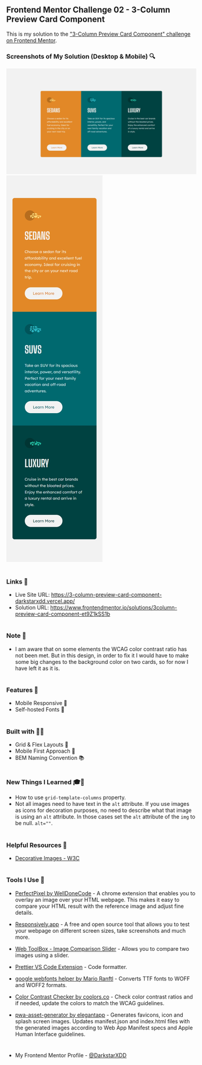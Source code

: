 ## Frontend Mentor Challenge 02 - 3-Column Preview Card Component

This is my solution to the ["3-Column Preview Card Component" challenge on Frontend Mentor](https://www.frontendmentor.io/challenges/3column-preview-card-component-pH92eAR2-).

### Screenshots of My Solution (Desktop & Mobile) 🔍

![](./solution_screenshots/screenshot_desktop.jpeg)
![](./solution_screenshots/screenshot_mobile.jpeg)

#

### Links 🔗

- Live Site URL: https://3-column-preview-card-component-darkstarxdd.vercel.app/
- Solution URL: https://www.frontendmentor.io/solutions/3column-preview-card-component-et9Z1kSS1b

#

### Note 📍

- I am aware that on some elements the WCAG color contrast ratio has not been met. But in this design, in order to fix it I would have to make some big changes to the background color on two cards, so for now I have left it as it is.

#

### Features 🎉

- Mobile Responsive 📱
- Self-hosted Fonts 🔡

#

### Built with 🔧🔨

- Grid & Flex Layouts 🔲
- Mobile First Approach 📱
- BEM Naming Convention 📚

#

### New Things I Learned 🎓📖

- How to use `grid-template-columns` property.
- Not all images need to have text in the `alt` attribute. If you use images as icons for decoration purposes, no need to describe what that image is using an `alt` attribute. In those cases set the `alt` attribute of the `img` to be null. `alt=""`.

#

### Helpful Resources 📜

- [Decorative Images - W3C](https://www.w3.org/WAI/tutorials/images/decorative/)

#

### Tools I Use 🔧

- [PerfectPixel by WellDoneCode](https://chromewebstore.google.com/detail/perfectpixel-by-welldonec/dkaagdgjmgdmbnecmcefdhjekcoceebi) - A chrome extension that enables you to overlay an image over your HTML webpage. This makes it easy to compare your HTML result with the reference image and adjust fine details.

- [Responsively.app](https://responsively.app/) - A free and open source tool that allows you to test your webpage on different screen sizes, take screenshots and much more.

- [Web ToolBox - Image Comparison Slider](https://web-toolbox.dev/en/tools/image-compare-slider) - Allows you to compare two images using a slider.

- [Prettier VS Code Extension](https://marketplace.visualstudio.com/items?itemName=esbenp.prettier-vscode) - Code formatter.

- [google webfonts helper by Mario Ranftl](https://gwfh.mranftl.com/fonts) - Converts TTF fonts to WOFF and WOFF2 formats.

- [Color Contrast Checker by coolors.co](https://coolors.co/contrast-checker/112a46-acc8e5) - Check color contrast ratios and if needed, update the colors to match the WCAG guidelines.

- [pwa-asset-generator by elegantapp](https://github.com/elegantapp/pwa-asset-generator) - Generates favicons, icon and splash screen images. Updates manifest.json and index.html files with the generated images according to Web App Manifest specs and Apple Human Interface guidelines.

#

- My Frontend Mentor Profile - [@DarkstarXDD](https://www.frontendmentor.io/profile/DarkstarXDD)
